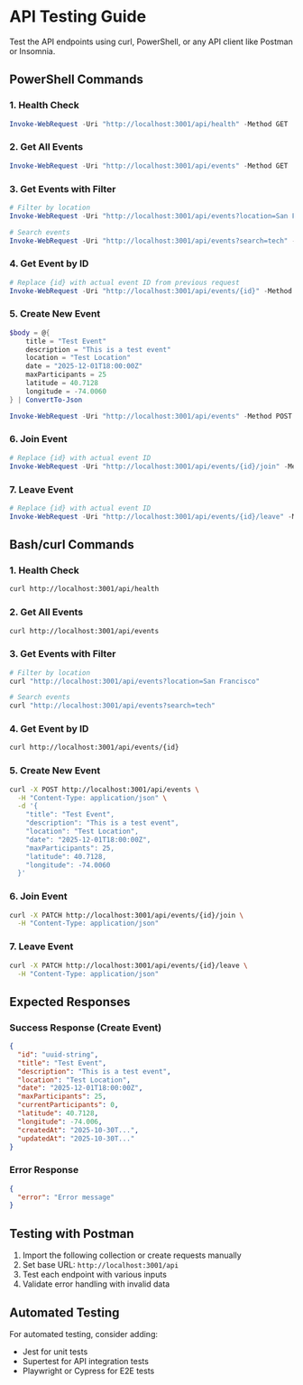 # API Testing Guide

Test the API endpoints using curl, PowerShell, or any API client like Postman or Insomnia.

## PowerShell Commands

### 1. Health Check
```powershell
Invoke-WebRequest -Uri "http://localhost:3001/api/health" -Method GET | Select-Object -ExpandProperty Content
```

### 2. Get All Events
```powershell
Invoke-WebRequest -Uri "http://localhost:3001/api/events" -Method GET | Select-Object -ExpandProperty Content
```

### 3. Get Events with Filter
```powershell
# Filter by location
Invoke-WebRequest -Uri "http://localhost:3001/api/events?location=San Francisco" -Method GET | Select-Object -ExpandProperty Content

# Search events
Invoke-WebRequest -Uri "http://localhost:3001/api/events?search=tech" -Method GET | Select-Object -ExpandProperty Content
```

### 4. Get Event by ID
```powershell
# Replace {id} with actual event ID from previous request
Invoke-WebRequest -Uri "http://localhost:3001/api/events/{id}" -Method GET | Select-Object -ExpandProperty Content
```

### 5. Create New Event
```powershell
$body = @{
    title = "Test Event"
    description = "This is a test event"
    location = "Test Location"
    date = "2025-12-01T18:00:00Z"
    maxParticipants = 25
    latitude = 40.7128
    longitude = -74.0060
} | ConvertTo-Json

Invoke-WebRequest -Uri "http://localhost:3001/api/events" -Method POST -Body $body -ContentType "application/json" | Select-Object -ExpandProperty Content
```

### 6. Join Event
```powershell
# Replace {id} with actual event ID
Invoke-WebRequest -Uri "http://localhost:3001/api/events/{id}/join" -Method PATCH -ContentType "application/json" | Select-Object -ExpandProperty Content
```

### 7. Leave Event
```powershell
# Replace {id} with actual event ID
Invoke-WebRequest -Uri "http://localhost:3001/api/events/{id}/leave" -Method PATCH -ContentType "application/json" | Select-Object -ExpandProperty Content
```

## Bash/curl Commands

### 1. Health Check
```bash
curl http://localhost:3001/api/health
```

### 2. Get All Events
```bash
curl http://localhost:3001/api/events
```

### 3. Get Events with Filter
```bash
# Filter by location
curl "http://localhost:3001/api/events?location=San Francisco"

# Search events
curl "http://localhost:3001/api/events?search=tech"
```

### 4. Get Event by ID
```bash
curl http://localhost:3001/api/events/{id}
```

### 5. Create New Event
```bash
curl -X POST http://localhost:3001/api/events \
  -H "Content-Type: application/json" \
  -d '{
    "title": "Test Event",
    "description": "This is a test event",
    "location": "Test Location",
    "date": "2025-12-01T18:00:00Z",
    "maxParticipants": 25,
    "latitude": 40.7128,
    "longitude": -74.0060
  }'
```

### 6. Join Event
```bash
curl -X PATCH http://localhost:3001/api/events/{id}/join \
  -H "Content-Type: application/json"
```

### 7. Leave Event
```bash
curl -X PATCH http://localhost:3001/api/events/{id}/leave \
  -H "Content-Type: application/json"
```

## Expected Responses

### Success Response (Create Event)
```json
{
  "id": "uuid-string",
  "title": "Test Event",
  "description": "This is a test event",
  "location": "Test Location",
  "date": "2025-12-01T18:00:00Z",
  "maxParticipants": 25,
  "currentParticipants": 0,
  "latitude": 40.7128,
  "longitude": -74.006,
  "createdAt": "2025-10-30T...",
  "updatedAt": "2025-10-30T..."
}
```

### Error Response
```json
{
  "error": "Error message"
}
```

## Testing with Postman

1. Import the following collection or create requests manually
2. Set base URL: `http://localhost:3001/api`
3. Test each endpoint with various inputs
4. Validate error handling with invalid data

## Automated Testing

For automated testing, consider adding:
- Jest for unit tests
- Supertest for API integration tests
- Playwright or Cypress for E2E tests
